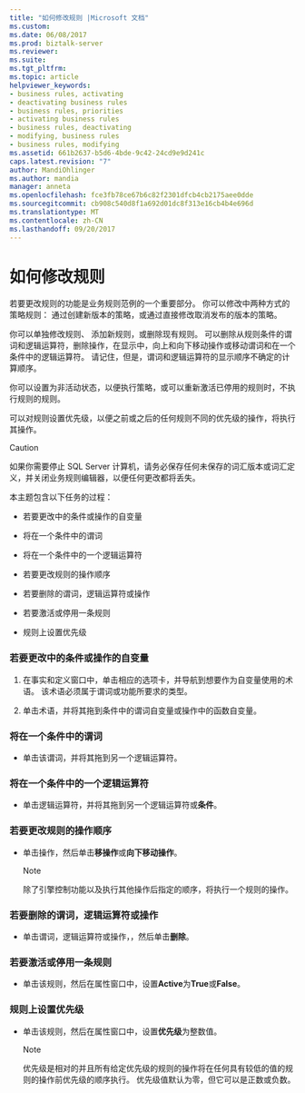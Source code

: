 ```yaml
---
title: "如何修改规则 |Microsoft 文档"
ms.custom: 
ms.date: 06/08/2017
ms.prod: biztalk-server
ms.reviewer: 
ms.suite: 
ms.tgt_pltfrm: 
ms.topic: article
helpviewer_keywords:
- business rules, activating
- deactivating business rules
- business rules, priorities
- activating business rules
- business rules, deactivating
- modifying, business rules
- business rules, modifying
ms.assetid: 661b2637-b5d6-4bde-9c42-24cd9e9d241c
caps.latest.revision: "7"
author: MandiOhlinger
ms.author: mandia
manager: anneta
ms.openlocfilehash: fce3fb78ce67b6c82f2301dfcb4cb2175aee0dde
ms.sourcegitcommit: cb908c540d8f1a692d01dc8f313e16cb4b4e696d
ms.translationtype: MT
ms.contentlocale: zh-CN
ms.lasthandoff: 09/20/2017
---
```

# <a name="how-to-modify-rules"></a>如何修改规则
若要更改规则的功能是业务规则范例的一个重要部分。 你可以修改中两种方式的策略规则： 通过创建新版本的策略，或通过直接修改取消发布的版本的策略。  
  
 你可以单独修改规则、 添加新规则，或删除现有规则。 可以删除从规则条件的谓词和逻辑运算符，删除操作，在显示中，向上和向下移动操作或移动谓词和在一个条件中的逻辑运算符。 请记住，但是，谓词和逻辑运算符的显示顺序不确定的计算顺序。  
  
 你可以设置为非活动状态，以便执行策略，或可以重新激活已停用的规则时，不执行规则的规则。  
  
 可以对规则设置优先级，以便之前或之后的任何规则不同的优先级的操作，将执行其操作。  
  
> [!CAUTION]
>  如果你需要停止 SQL Server 计算机，请务必保存任何未保存的词汇版本或词汇定义，并关闭业务规则编辑器，以便任何更改都将丢失。  
  
 本主题包含以下任务的过程：  
  
-   若要更改中的条件或操作的自变量  
  
-   将在一个条件中的谓词  
  
-   将在一个条件中的一个逻辑运算符  
  
-   若要更改规则的操作顺序  
  
-   若要删除的谓词，逻辑运算符或操作  
  
-   若要激活或停用一条规则  
  
-   规则上设置优先级  
  
### <a name="to-change-an-argument-in-a-condition-or-action"></a>若要更改中的条件或操作的自变量  
  
1.  在事实和定义窗口中，单击相应的选项卡，并导航到想要作为自变量使用的术语。 该术语必须属于谓词或功能所要求的类型。  
  
2.  单击术语，并将其拖到条件中的谓词自变量或操作中的函数自变量。  
  
### <a name="to-move-a-predicate-within-a-condition"></a>将在一个条件中的谓词  
  
-   单击该谓词，并将其拖到另一个逻辑运算符。  
  
### <a name="to-move-a-logical-operator-within-a-condition"></a>将在一个条件中的一个逻辑运算符  
  
-   单击逻辑运算符，并将其拖到另一个逻辑运算符或**条件**。  
  
### <a name="to-change-the-order-of-actions-within-a-rule"></a>若要更改规则的操作顺序  
  
-   单击操作，然后单击**移操作**或**向下移动操作**。  
  
    > [!NOTE]
    >  除了引擎控制功能以及执行其他操作后指定的顺序，将执行一个规则的操作。  
  
### <a name="to-delete-a-predicate-logical-operator-or-action"></a>若要删除的谓词，逻辑运算符或操作  
  
-   单击谓词，逻辑运算符或操作，，然后单击**删除**。  
  
### <a name="to-activate-or-deactivate-a-rule"></a>若要激活或停用一条规则  
  
-   单击该规则，然后在属性窗口中，设置**Active**为**True**或**False**。  
  
### <a name="to-set-a-priority-on-a-rule"></a>规则上设置优先级  
  
-   单击该规则，然后在属性窗口中，设置**优先级**为整数值。  
  
    > [!NOTE]
    >  优先级是相对的并且所有给定优先级的规则的操作将在任何具有较低的值的规则的操作前优先级的顺序执行。 优先级值默认为零，但它可以是正数或负数。